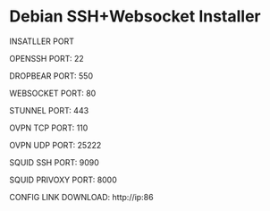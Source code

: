# Debian SSH+Websocket Installer


INSATLLER PORT

OPENSSH PORT: 22

DROPBEAR PORT: 550

WEBSOCKET PORT: 80

STUNNEL PORT: 443

OVPN TCP PORT: 110

OVPN UDP PORT: 25222

SQUID SSH PORT: 9090

SQUID PRIVOXY PORT: 8000

CONFIG LINK DOWNLOAD: http://ip:86






